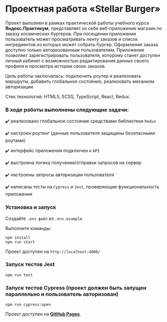 # Проектная работа «Stellar Burger»

Проект выполнен в рамках практической работы учебного курса **Яндекс.Практикум**, представляет из себя веб-приложение магазин по заказу космических бургеров. При посещении приложения пользователь может просматривать ленту заказов и список ингредиентов из которых может собрать бургер. Оформление заказа доступно только авторизованным пользователям. Приложение позволяет зарегистрировать пользователя, которому станет доступен личный кабинет с возможностью редактирования данных своего профиля и просмотра истории своих заказов.

Цель работы заключалась: подключить роутер и реализовать маршруты, добавить глобальное состояние, реализовать механизм авторизации. 

Стек технологий: HTML5, SCSS, TypeScript, React, Redux.

### В ходе работы выполнены следующие задачи:  
:heavy_check_mark:	реализовано глобальное состояние средствами библиотеки `Redux`  

:heavy_check_mark:	настроен роутинг (данные пользователя защищены безопасными роутами)  

:heavy_check_mark:	интерфейс приложения подключен к `API`  

:heavy_check_mark:      выстроена логика получения/отправки запросов на сервер  

:heavy_check_mark:      настроены запросы авторизации пользователя  

:heavy_check_mark:      написаны тесты на `Cypress` и `Jest`, проверяющие функциональность приложения    


### Установка и запуск
Создайте `.env файл` из `.env.example`

Выполните команды:  
```
npm install
npm run start
```
Проект доступен на `http://localhost:4000/`

### Запуск тестов Jest
```
npm run test
```

### Запуск тестов Cypress (проект должен быть запущен параллельно и пользователь авторизован)
```
npm run cypress:open
```

Проект доступен на [**GitHub Pages**](https://nikolajjmusatov.github.io/stellar-burger/).
